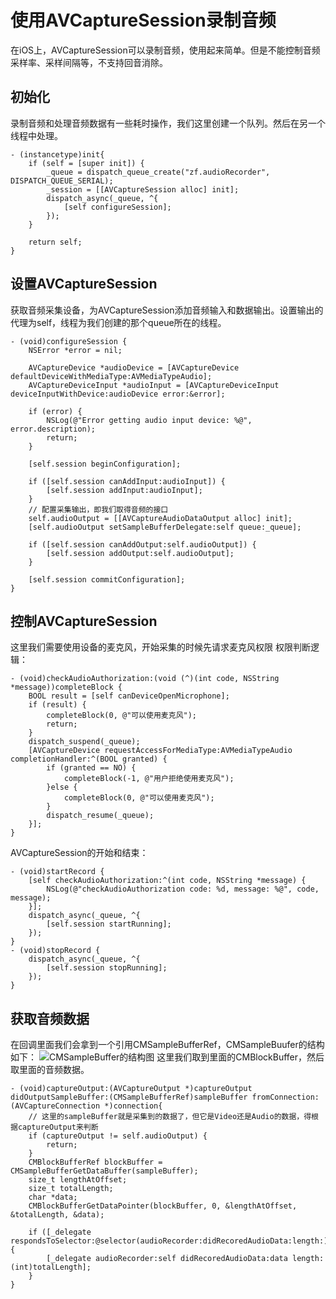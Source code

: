 # 使用AVCaptureSession录制音频
在iOS上，AVCaptureSession可以录制音频，使用起来简单。但是不能控制音频采样率、采样间隔等，不支持回音消除。

## 初始化
录制音频和处理音频数据有一些耗时操作，我们这里创建一个队列。然后在另一个线程中处理。
```
- (instancetype)init{
    if (self = [super init]) {
        _queue = dispatch_queue_create("zf.audioRecorder", DISPATCH_QUEUE_SERIAL);
        _session = [[AVCaptureSession alloc] init];
        dispatch_async(_queue, ^{
            [self configureSession];
        });
    }
    
    return self;
}
```
## 设置AVCaptureSession
获取音频采集设备，为AVCaptureSession添加音频输入和数据输出。设置输出的代理为self，线程为我们创建的那个queue所在的线程。
```
- (void)configureSession {
    NSError *error = nil;
    
    AVCaptureDevice *audioDevice = [AVCaptureDevice defaultDeviceWithMediaType:AVMediaTypeAudio];
    AVCaptureDeviceInput *audioInput = [AVCaptureDeviceInput deviceInputWithDevice:audioDevice error:&error];
    
    if (error) {
        NSLog(@"Error getting audio input device: %@", error.description);
        return;
    }
    
    [self.session beginConfiguration];
    
    if ([self.session canAddInput:audioInput]) {
        [self.session addInput:audioInput];
    }
    // 配置采集输出，即我们取得音频的接口
    self.audioOutput = [[AVCaptureAudioDataOutput alloc] init];
    [self.audioOutput setSampleBufferDelegate:self queue:_queue];
    
    if ([self.session canAddOutput:self.audioOutput]) {
        [self.session addOutput:self.audioOutput];
    }
    
    [self.session commitConfiguration];
}
```
## 控制AVCaptureSession
这里我们需要使用设备的麦克风，开始采集的时候先请求麦克风权限
权限判断逻辑：
```
- (void)checkAudioAuthorization:(void (^)(int code, NSString *message))completeBlock {
    BOOL result = [self canDeviceOpenMicrophone];
    if (result) {
        completeBlock(0, @"可以使用麦克风");
        return;
    }
    dispatch_suspend(_queue);
    [AVCaptureDevice requestAccessForMediaType:AVMediaTypeAudio completionHandler:^(BOOL granted) {
        if (granted == NO) {
            completeBlock(-1, @"用户拒绝使用麦克风");
        }else {
            completeBlock(0, @"可以使用麦克风");
        }
        dispatch_resume(_queue);
    }];
}
```
AVCaptureSession的开始和结束：
```
- (void)startRecord {
    [self checkAudioAuthorization:^(int code, NSString *message) {
        NSLog(@"checkAudioAuthorization code: %d, message: %@", code, message);
    }];
    dispatch_async(_queue, ^{
        [self.session startRunning];
    });
}
- (void)stopRecord {
    dispatch_async(_queue, ^{
        [self.session stopRunning];
    });
}
```
## 获取音频数据
在回调里面我们会拿到一个引用CMSampleBufferRef，CMSampleBuufer的结构如下：
![CMSampleBuffer的结构图](https://upload-images.jianshu.io/upload_images/3277096-d4c9d1c5cfd2bd69.png?imageMogr2/auto-orient/strip|imageView2/2/w/620)
这里我们取到里面的CMBlockBuffer，然后取里面的音频数据。
```
- (void)captureOutput:(AVCaptureOutput *)captureOutput didOutputSampleBuffer:(CMSampleBufferRef)sampleBuffer fromConnection:(AVCaptureConnection *)connection{
    // 这里的sampleBuffer就是采集到的数据了，但它是Video还是Audio的数据，得根据captureOutput来判断
    if (captureOutput != self.audioOutput) {
        return;
    }
    CMBlockBufferRef blockBuffer = CMSampleBufferGetDataBuffer(sampleBuffer);
    size_t lengthAtOffset;
    size_t totalLength;
    char *data;
    CMBlockBufferGetDataPointer(blockBuffer, 0, &lengthAtOffset, &totalLength, &data);

    if ([_delegate respondsToSelector:@selector(audioRecorder:didRecoredAudioData:length:)]) {
        [_delegate audioRecorder:self didRecoredAudioData:data length:(int)totalLength];
    }
}
```

